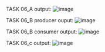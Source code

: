 TASK 06_A output:
![image](https://github.com/user-attachments/assets/8bfb7284-722c-4a3b-b07a-91243775b2fe)

TASK 06_B producer ouput:
![image](https://github.com/user-attachments/assets/c4a5a52f-4f54-4004-8a39-3a103bb13816)

TASK 06_B consumer output:
![image](https://github.com/user-attachments/assets/0505f674-e23e-4053-bbca-ca9d9aba856f)

TASK 06_c output:
![image](https://github.com/user-attachments/assets/4208ce82-740c-4bf5-ad78-23772dc76782)


